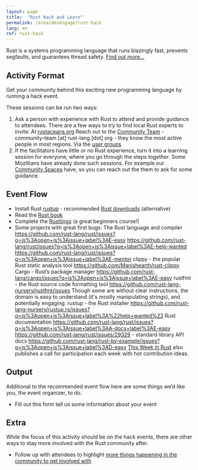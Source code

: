 ```yaml
---
layout: page
title:  "Rust Hack and Learn"
permalink: /area/devengage/rust-hack
lang: en
ref: rust-hack
---
```


Rust is a systems programming language that runs blazingly fast, prevents segfaults, and guarantees thread safety. [Find out more...](https://www.rust-lang.org)

## Activity Format

Get your community behind this exciting new programming language by running a hack event.

These sessions can be run two ways:
1. Ask a person with experience with Rust to attend and provide guidance to attendees. There are a few ways to try to find local Rust experts to invite:
	At [rustaceans.org](http://www.rustaceans.org/)
	Reach out to the [Community Team](https://www.rust-lang.org/en-US/team.html#Community-team) - community-team [at] rust-lang [dot] org - they know the most active people in most regions.
	Via the [user groups](https://www.rust-lang.org/en-US/user-groups.html)
2. If the facilitators have little or no Rust experience, turn it into a learning session for everyone, where you go through the steps together. Some Mozillians have already done such sessions. For example our [Community Spaces](https://wiki.mozilla.org/Participation/Community_Spaces) have, so you can reach out the them to ask for some guidance.

## Event Flow

* Install Rust 
    [rustup](www.rustup.rs) - recommended
    [Rust downloads](https://www.rust-lang.org/downloads.html) (alternative)
* Read the [Rust book](https://doc.rust-lang.org/stable/book/)
* Complete the [Rustlings](https://github.com/carols10cents/rustlings) (a great beginners course!)
* Some projects with great first bugs:
	The Rust language and compiler
		https://github.com/rust-lang/rust/issues?q=is%3Aopen+is%3Aissue+label%3AE-easy
		https://github.com/rust-lang/rust/issues?q=is%3Aopen+is%3Aissue+label%3AE-help-wanted
		https://github.com/rust-lang/rust/issues?q=is%3Aopen+is%3Aissue+label%3AE-mentor
	clippy - the popular Rust static analysis tool
		https://github.com/Manishearth/rust-clippy
	Cargo - Rust’s package manager
		https://github.com/rust-lang/cargo/issues?q=is%3Aopen+is%3Aissue+label%3AE-easy
	rustfmt - the Rust source code formatting tool
		https://github.com/rust-lang-nursery/rustfmt/issues
		Though some are without clear instructions, the domain is easy to understand (it's mostly manipulating strings), and potentially engaging.
	rustup - the Rust installer
		https://github.com/rust-lang-nursery/rustup.rs/issues?q=is%3Aopen+is%3Aissue+label%3A%22help+wanted%22
	Rust documentation
		https://github.com/rust-lang/rust/issues?q=is%3Aopen+is%3Aissue+label%3AA-docs+label%3AE-easy
		https://github.com/rust-lang/rust/issues/29329 - standard library API docs
		https://github.com/rust-lang/rust-by-example/issues?q=is%3Aopen+is%3Aissue+label%3AD-easy
	[This Week in Rust](https://this-week-in-rust.org/) also publishes a call for participation each week with hot contribution ideas.


## Output
Additional to the recommended event flow here are some things we’d like you, the event organizer, to do.

* Fill out this form tell us some information about your event <add url when ready>

## Extra
While the focus of this activity should be on the hack events, there are other ways to stay more involved with the Rust community after.

* Follow up with attendees to highlight [more things happening in the community to get involved with](https://www.rust-lang.org/en-US/community.html)
